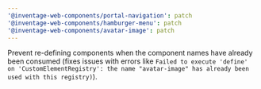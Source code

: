 ```yaml
---
'@inventage-web-components/portal-navigation': patch
'@inventage-web-components/hamburger-menu': patch
'@inventage-web-components/avatar-image': patch
---
```


Prevent re-defining components when the component names have already been consumed (fixes issues with errors like `Failed to execute 'define' on 'CustomElementRegistry': the name "avatar-image" has already been used with this registry)`).
